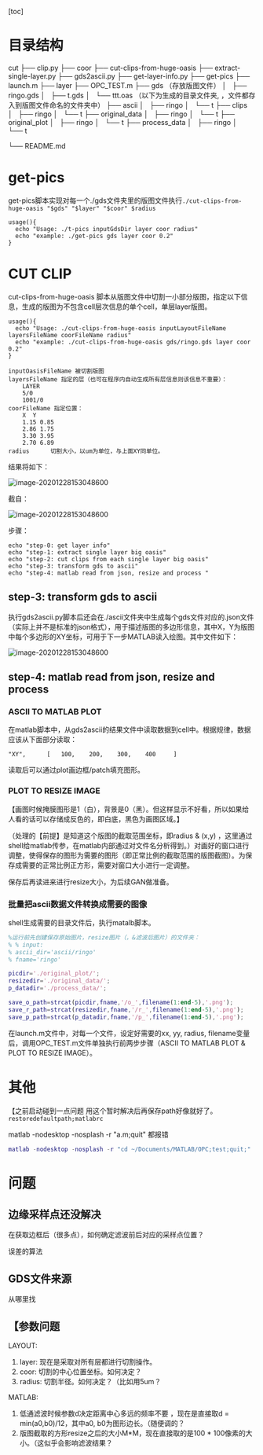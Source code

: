 [toc]




# 目录结构
cut
├── clip.py
├── coor
├── cut-clips-from-huge-oasis
├── extract-single-layer.py
├── gds2ascii.py
├── get-layer-info.py
├── get-pics
├── launch.m
├── layer
├── OPC_TEST.m
├── gds （存放版图文件）
│   ├── ringo.gds
│   ├── t.gds
│   └── ttt.oas
（以下为生成的目录文件夹, ，文件都存入到版图文件命名的文件夹中）
├── ascii
│   ├── ringo
│   └── t
├── clips
│   ├── ringo
│   └── t
├── original_data
│   ├── ringo
│   └── t
├── original_plot
│   ├── ringo
│   └── t
├── process_data
│   ├── ringo
│   └── t

└── README.md


# get-pics

get-pics脚本实现对每一个./gds文件夹里的版图文件执行`./cut-clips-from-huge-oasis "$gds" "$layer" "$coor" $radius`

```shell
usage(){
  echo "Usage: ./t-pics inputGdsDir layer coor radius"
  echo "example: ./get-pics gds layer coor 0.2"
}
```



# CUT CLIP

cut-clips-from-huge-oasis 脚本从版图文件中切割一小部分版图，指定以下信息，生成的版图为不包含cell层次信息的单个cell，单层layer版图。

```shell
usage(){
  echo "Usage: ./cut-clips-from-huge-oasis inputLayoutFileName layersFileName coorFileName radius"
  echo "example: ./cut-clips-from-huge-oasis gds/ringo.gds layer coor 0.2"
}
```

```
inputOasisFileName 被切割版图
layersFileName 指定的层（也可在程序内自动生成所有层信息则该信息不重要）：
    LAYER
    5/0
    1001/0
coorFileName 指定位置：
    X  Y
    1.15 0.85
    2.86 1.75
    3.30 3.95
    2.70 6.89
radius 		切割大小，以um为单位，与上面XY同单位。
```


结果将如下：

![image-20201228153048600](README.assets/image-20201225143848229.png)



截自：

![image-20201228153048600](README.assets/image-20201225144147033.png)


步骤：

```shell
echo "step-0: get layer info"
echo "step-1: extract single layer big oasis"
echo "step-2: cut clips from each single layer big oasis"
echo "step-3: transform gds to ascii"
echo "step-4: matlab read from json, resize and process "
```





## step-3: transform gds to ascii

执行gds2ascii.py脚本后还会在./ascii文件夹中生成每个gds文件对应的.json文件（实际上并不是标准的json格式），用于描述版图的多边形信息，其中X，Y为版图中每个多边形的XY坐标，可用于下一步MATLAB读入绘图。其中文件如下：

![image-20201228153048600](README.assets/image-20201225155459250.png)



## step-4: matlab read from json, resize and process
### ASCII TO MATLAB PLOT

在matlab脚本中，从gds2ascii的结果文件中读取数据到cell中。根据规律，数据应该从下面部分读取：

```"XY",      [   100,    200,    300,    400     ]```

读取后可以通过plot画边框/patch填充图形。



### PLOT TO RESIZE IMAGE

【画图时候掩膜图形是1（白），背景是0（黑）。但这样显示不好看，所以如果给人看的话可以存储成反色的，即白底，黑色为画图区域。】

（处理的【前提】是知道这个版图的截取范围坐标，即radius & (x,y) ，这里通过shell给matlab传参，在matlab内部通过对文件名分析得到。）对画好的窗口进行调整，使得保存的图形为需要的图形（即正常比例的截取范围的版图截图）。为保存成需要的正常比例正方形，需要对窗口大小进行一定调整。

保存后再读进来进行resize大小，为后续GAN做准备。



### 批量把ascii数据文件转换成需要的图像

shell生成需要的目录文件后，执行matalb脚本。

```matlab
%运行前先创建保存原始图片，resize图片（，&滤波后图片）的文件夹：
% % input: 
% ascii_dir='ascii/ringo'
% fname='ringo'

picdir='./original_plot/';
resizedir='./original_data/';
p_datadir='./process_data/';

save_o_path=strcat(picdir,fname,'/o_',filename(1:end-5),'.png');
save_r_path=strcat(resizedir,fname,'/r_',filename(1:end-5),'.png');
save_p_path=strcat(p_datadir,fname,'/p_',filename(1:end-5),'.png');
```

在launch.m文件中，对每一个文件，设定好需要的xx, yy, radius, filename变量后，调用OPC_TEST.m文件单独执行前两步步骤（ASCII TO MATLAB PLOT & PLOT TO RESIZE IMAGE）。






# 其他
【之前启动碰到一点问题 用这个暂时解决后再保存path好像就好了。`restoredefaultpath;matlabrc`

matlab -nodesktop -nosplash -r "a.m;quit" 都报错

```matlab
matlab -nodesktop -nosplash -r "cd ~/Documents/MATLAB/OPC;test;quit;"
```









# 问题

## 边缘采样点还没解决 

在获取边框后（很多点），如何确定滤波前后对应的采样点位置？

误差的算法



## GDS文件来源

从哪里找



## 【参数问题 

LAYOUT:

1. layer: 现在是采取对所有层都进行切割操作。
2. coor: 切割的中心位置坐标。如何决定？
3. radius: 切割半径。如何决定？（比如用5um？



MATLAB:

1. 低通滤波时候参数d决定距离中心多远的频率不要 ，现在是直接取d = min(a0,b0)/12，其中a0, b0为图形边长。（随便调的？
2. 版图截取的方形resize之后的大小M*M，现在直接取的是100 * 100像素的大小。（这似乎会影响滤波结果？







